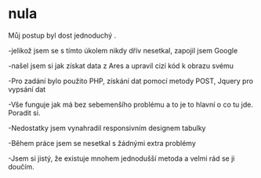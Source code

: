 # nula

  Můj postup byl dost jednoduchý .
  
-jelikož jsem se s tímto úkolem nikdy dřív nesetkal, zapojil jsem Google 

-našel jsem si jak získat data z Ares a upravil cizí kód k obrazu svému 

-Pro zadání bylo použito PHP, získání dat pomocí metody POST, Jquery pro vypsání dat

-Vše funguje jak má bez sebemenšího problému a to je to hlavní o co tu jde. Poradit si.

-Nedostatky jsem vynahradil responsivním designem tabulky

-Během práce jsem se nesetkal s žádnými extra problémy

-Jsem si jistý, že existuje mnohem jednodušší metoda a velmi rád se ji doučím.
